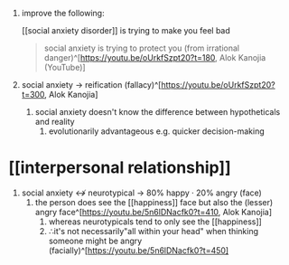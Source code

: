 1. improve the following:
	
	[[social anxiety disorder]] is trying to make you feel bad
	
	>social anxiety is trying to protect you (from irrational danger)^[https://youtu.be/oUrkfSzpt20?t=180, Alok Kanojia (YouTube)]
2. social anxiety → reification (fallacy)^[https://youtu.be/oUrkfSzpt20?t=300, Alok Kanojia]
	1. social anxiety doesn't know the difference between hypotheticals and reality
		1. evolutionarily advantageous e.g. quicker decision-making

# [[interpersonal relationship]]
1. social anxiety ↮ neurotypical → 80% happy · 20% angry (face)
	1. the person does see the [[happiness]] face but also the (lesser) angry face^[https://youtu.be/5n6lDNacfk0?t=410, Alok Kanojia]
		1. whereas neurotypicals tend to only see the [[happiness]]
		2. ∴it's not necessarily"all within your head" when thinking someone might be angry (facially)^[https://youtu.be/5n6lDNacfk0?t=450]